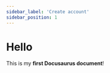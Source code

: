 ```yaml
---
sidebar_label: 'Create account'
sidebar_position: 1
---
```


# Hello

This is my **first Docusaurus document**!
